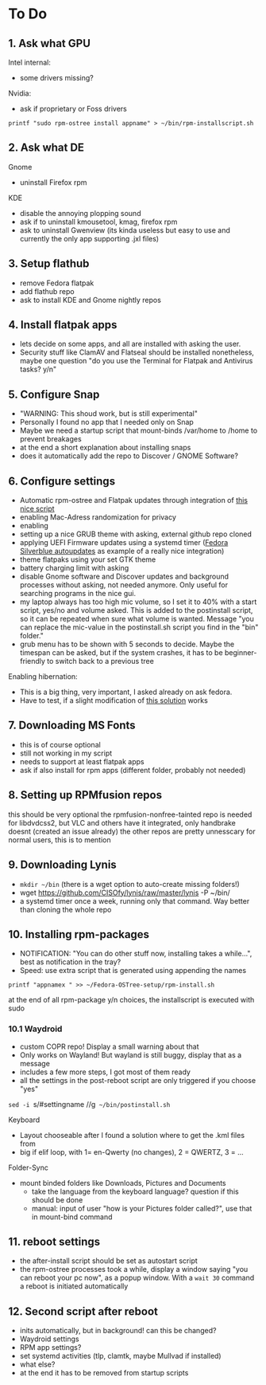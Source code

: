 # To Do

## 1. Ask what GPU
Intel internal:
- some drivers missing?

Nvidia:
- ask if proprietary or Foss drivers

`printf "sudo rpm-ostree install appname" > ~/bin/rpm-installscript.sh`


## 2. Ask what DE
Gnome

- uninstall Firefox rpm

KDE

- disable the annoying plopping sound
- ask if to uninstall kmousetool, kmag, firefox rpm
- ask to uninstall Gwenview (its kinda useless but easy to use and currently the only app supporting .jxl files)

## 3. Setup flathub
- remove Fedora flatpak
- add flathub repo
- ask to install KDE and Gnome nightly repos


## 4. Install flatpak apps
- lets decide on some apps, and all are installed with asking the user.
- Security stuff like ClamAV and Flatseal should be installed nonetheless, maybe one question "do you use the Terminal for Flatpak and Antivirus tasks? y/n"

## 5. Configure Snap
- "WARNING: This shoud work, but is still experimental"
- Personally I found no app that I needed only on Snap
- Maybe we need a startup script that mount-binds /var/home to /home to prevent breakages
- at the end a short explanation about installing snaps
- does it automatically add the repo to Discover / GNOME Software?

## 6. Configure settings
- Automatic rpm-ostree and Flatpak updates through integration of [this nice script](https://miabbott.github.io/2018/06/13/rpm-ostree-automatic-updates.html)
- enabling Mac-Adress randomization for privacy
- enabling
- setting up a nice GRUB theme with asking, external github repo cloned
- applying UEFI Firmware updates using a systemd timer ([Fedora Silverblue autoupdates](https://miabbott.github.io/2018/06/13/rpm-ostree-automatic-updates.html) as example of a really nice integration)
- theme flatpaks using your set GTK theme
- battery charging limit with asking
- disable Gnome software and Discover updates and background processes without asking, not needed anymore. Only useful for searching programs in the nice gui.
- my laptop always has too high mic volume, so I set it to 40% with a start script, yes/no and volume asked. This is added to the postinstall script, so it can be repeated when sure what volume is wanted. Message "you can replace the mic-value in the postinstall.sh script you find in the "bin" folder."
- grub menu has to be shown with 5 seconds to decide. Maybe the timespan can be asked, but if the system crashes, it has to be beginner-friendly to switch back to a previous tree

Enabling hibernation:
- This is a big thing, very important, I asked already on ask fedora.
- Have to test, if a slight modification of [this solution](https://fedoramagazine.org/hibernation-in-fedora-36-workstation/) works

## 7. Downloading MS Fonts
- this is of course optional
- still not working in my script
- needs to support at least flatpak apps
- ask if also install for rpm apps (different folder, probably not needed)

## 8. Setting up RPMfusion repos
this should be very optional
the rpmfusion-nonfree-tainted repo is needed for libdvdcss2, but VLC and others have it integrated, only handbrake doesnt (created an issue already)
the other repos are pretty unnesscary for normal users, this is to mention

## 9. Downloading Lynis
- `mkdir ~/bin` (there is a wget option to auto-create missing folders!)
- wget https://github.com/CISOfy/lynis/raw/master/lynis -P ~/bin/
- a systemd timer once a week, running only that command. Way better than cloning the whole repo

## 10. Installing rpm-packages
- NOTIFICATION: "You can do other stuff now, installing takes a while...", best as notification in the tray?
- Speed: use extra script that is generated using appending the names

`printf "appnamex " >> ~/Fedora-OSTree-setup/rpm-install.sh`

at the end of all rpm-package y/n choices, the installscript is executed with sudo

### 10.1 Waydroid
- custom COPR repo! Display a small warning about that
- Only works on Wayland! But wayland is still buggy, display that as a message
- includes a few more steps, I got most of them ready
- all the settings in the post-reboot script are only triggered if you choose "yes"

`sed -i `s/#settingname //g` ~/bin/postinstall.sh`

Keyboard

- Layout chooseable after I found a solution where to get the .kml files from
- big if elif loop, with 1= en-Qwerty (no changes), 2 = QWERTZ, 3 = ...

Folder-Sync

- mount binded folders like Downloads, Pictures and Documents
  - take the language from the keyboard language? question if this should be done
  - manual: input of user "how is your Pictures folder called?", use that in mount-bind command


## 11. reboot settings
- the after-install script should be set as autostart script
- the rpm-ostree processes took a while, display a window saying "you can reboot your pc now", as a popup window. With a `wait 30` command a reboot is initiated automatically



## 12. Second script after reboot
- inits automatically, but in background! can this be changed?
- Waydroid settings
- RPM app settings?
- set systemd activities (tlp, clamtk, maybe Mullvad if installed)
- what else?
- at the end it has to be removed from startup scripts
